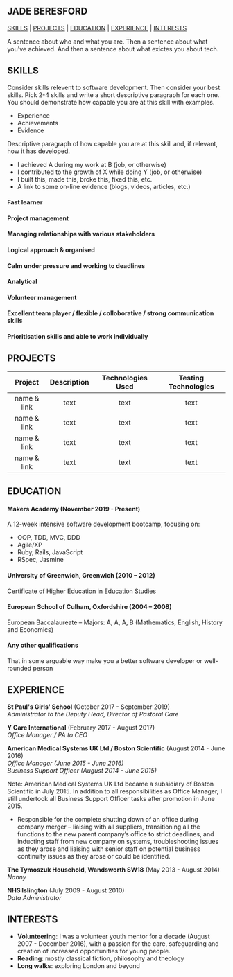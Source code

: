 ## JADE BERESFORD

[SKILLS](#skills) | [PROJECTS](#projects) | [EDUCATION](#education) | [EXPERIENCE](#experience) | [INTERESTS](#interests)

A sentence about who and what you are. Then a sentence about what you've achieved. And then a sentence about what exictes you about tech.

## SKILLS

Consider skills relevent to software development. Then consider your best skills. Pick 2-4 skills and write a short descriptive paragraph for each one. You should demonstrate how capable you are at this skill with examples.

- Experience
- Achievements
- Evidence

Descriptive paragraph of how capable you are at this skill and, if relevant, how it has developed.

- I achieved A during my work at B (job, or otherwise)
- I contributed to the growth of X while doing Y (job, or otherwise)
- I built this, made this, broke this, fixed this, etc.
- A link to some on-line evidence (blogs, videos, articles, etc.)

#### Fast learner
#### Project management  
#### Managing relationships with various stakeholders  
#### Logical approach & organised  
#### Calm under pressure and working to deadlines  
#### Analytical  
#### Volunteer management  
#### Excellent team player / flexible / colloborative / strong communication skills  
#### Prioritisation skills and able to work individually  

## PROJECTS

| Project | Description | Technologies Used | Testing Technologies |
| :---: | :---: | :---: | :---: |
| name & link | text | text | text |
| name & link | text | text | text |
| name & link | text | text | text |
| name & link | text | text | text |

## EDUCATION

#### Makers Academy (November 2019 - Present)  

A 12-week intensive software development bootcamp, focusing on:  
- OOP, TDD, MVC, DDD
- Agile/XP
- Ruby, Rails, JavaScript
- RSpec, Jasmine

#### University of Greenwich, Greenwich (2010 – 2012)  

Certificate of Higher Education in Education Studies  

#### European School of Culham, Oxfordshire (2004 – 2008)  

European Baccalaureate – Majors: A, A, A, B (Mathematics, English, History and Economics) 

#### Any other qualifications  

That in some arguable way make you a better software developer or well-rounded person  

## EXPERIENCE

**St Paul's Girls' School** (October 2017 - September 2019)  
*Administrator to the Deputy Head, Director of Pastoral Care*  

**Y Care International** (February 2017 - August 2017)  
*Office Manager / PA to CEO*  

**American Medical Systems UK Ltd / Boston Scientific** (August 2014 - June 2016)  
*Office Manager (June 2015 - June 2016)*  
*Business Support Officer (August 2014 - June 2015)*  

Note: American Medical Systems UK Ltd became a subsidiary of Boston Scientific in July 2015. In addition to all responsibilities as Office Manager, I still undertook all Business Support Officer tasks after promotion in June 2015.  

- Responsible for the complete shutting down of an office during company merger – liaising with all suppliers, transitioning all the functions to the new parent company’s office to strict deadlines, and inducting staff from new company on systems, troubleshooting issues as they arose and liaising with senior staff on potential business continuity issues as they arose or could be identified.

**The Tymoszuk Household, Wandsworth SW18** (May 2013 - August 2014)  
*Nanny*  

**NHS Islington** (July 2009 - August 2010)  
*Data Administrator*  

## INTERESTS

- **Volunteering**: I was a volunteer youth mentor for a decade (August 2007 - December 2016), with a passion for the care, safeguarding and creation of increased opportunities for young people.
- **Reading**: mostly classical fiction, philosophy and theology
- **Long walks**: exploring London and beyond
